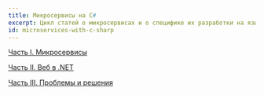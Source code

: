 ```yaml
---
title: Микросервисы на C#
excerpt: Цикл статей о микросервисах и о специфике их разработки на языке программирования C#.
id: microservices-with-c-sharp
---
```


[Часть I. Микросервисы](1-microservices)

[Часть II. Веб в .NET](2-web-in-dotnet)

[Часть III. Проблемы и решения](3-problems-and-solutions)

